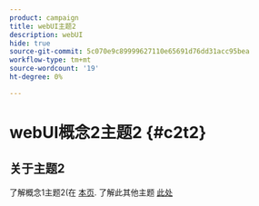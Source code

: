 ```yaml
---
product: campaign
title: webUI主题2
description: webUI
hide: true
source-git-commit: 5c070e9c89999627110e65691d76dd31acc95bea
workflow-type: tm+mt
source-wordcount: '19'
ht-degree: 0%

---
```


# webUI概念2主题2 {#c2t2}

## 关于主题2

了解概念1主题2(在 [本页](../concept1/topic2.md).
了解此其他主题 [此处](../../automation/workflow/about-workflows.md)
